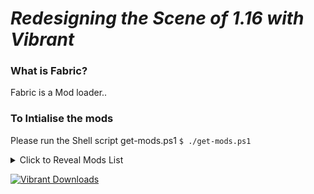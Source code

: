 # *Redesigning the Scene of 1.16 with Vibrant*

### What is Fabric?

Fabric is a Mod loader..

### To Intialise the mods
Please run the Shell script get-mods.ps1
`$ ./get-mods.ps1`

<details>
  <summary>Click to Reveal Mods List</summary>

* [Adabranium](https://www.curseforge.com/minecraft/mc-mods/adabranium)
* [Advancements Enlarger](https://www.curseforge.com/minecraft/mc-mods/advancements-enlarger)
* [AppleSkin](https://www.curseforge.com/minecraft/mc-mods/appleskin)
* [Auto Config Updated API](https://www.curseforge.com/minecraft/mc-mods/auto-config-updated-api)
* [BetterNether](https://www.curseforge.com/minecraft/mc-mods/betternether)
* [Blockshifter [Fabric]](https://www.curseforge.com/minecraft/mc-mods/blockshifter)
* [Blockus](https://www.curseforge.com/minecraft/mc-mods/blockus)
* [Oh The Biomes You'll Go [FABRIC]](https://www.curseforge.com/minecraft/mc-mods/oh-the-biomes-youll-go-fabric)
* [Cardinal Components](https://www.curseforge.com/minecraft/mc-mods/cardinal-components)
* [Cave Biomes](https://www.curseforge.com/minecraft/mc-mods/cave-biomes)
* [CC: Restitched](https://www.curseforge.com/minecraft/mc-mods/cc-restitched)
* [Common Expansion: Foodstuffs](https://www.curseforge.com/minecraft/mc-mods/ce-foodstuffs)
* [Chat Heads](https://www.curseforge.com/minecraft/mc-mods/chat-heads)
* [Cloth API (Fabric)](https://www.curseforge.com/minecraft/mc-mods/cloth-api)
* [Cloth Config API (Fabric)](https://www.curseforge.com/minecraft/mc-mods/cloth-config)
* [Door(s) Coupling [FABRIC]](https://www.curseforge.com/minecraft/mc-mods/couplings-for-fabric-updated)
* [CraftPresence](https://www.curseforge.com/minecraft/mc-mods/craftpresence)
* [Dawn API](https://www.curseforge.com/minecraft/mc-mods/dawn)
* [Diggus Maximus](https://www.curseforge.com/minecraft/mc-mods/diggus-maximus)
* [Dynamic FPS](https://www.curseforge.com/minecraft/mc-mods/dynamic-fps)
* [[Fabric] Expanded Storage](https://www.curseforge.com/minecraft/mc-mods/expanded-storage-fabric)
* [Fabric API](https://www.curseforge.com/minecraft/mc-mods/fabric-api)
* [Fabric Chunk Pregenerator](https://www.curseforge.com/minecraft/mc-mods/chunk-pregenerator-fabric)
* [Fabric Language Kotlin](https://www.curseforge.com/minecraft/mc-mods/fabric-language-kotlin)
* [Fabric Language Scala](https://www.curseforge.com/minecraft/mc-mods/fabric-language-scala)
* [[Fabric] Fat Experience Orbs](https://www.curseforge.com/minecraft/mc-mods/fat-experience-orbs)
* [Hardcore Questing Mode: Fabric](https://www.curseforge.com/minecraft/mc-mods/hardcore-questing-mode-fabric)
* [Hwyla](https://www.curseforge.com/minecraft/mc-mods/hwyla)
* [I Know What I'm Doing (IKWID)](https://www.curseforge.com/minecraft/mc-mods/i-know-what-im-doing)
* [Improved Stations (Fabric)](https://www.curseforge.com/minecraft/mc-mods/improved-stations)
* [Industrial Revolution](https://www.curseforge.com/minecraft/mc-mods/industrial-revolution)
* [Inmis](https://www.curseforge.com/minecraft/mc-mods/inmis)
* [Iron Jetpacks Fabric](https://www.curseforge.com/minecraft/mc-mods/iron-jetpacks-fabric)
* [Jumploader](https://www.curseforge.com/minecraft/mc-mods/jumploader)
* [KubeJS Fabric](https://www.curseforge.com/minecraft/mc-mods/kubejs-fabric)
* [Lib Block Attributes](https://www.curseforge.com/minecraft/mc-mods/libblockattributes)
* [MAmbience](https://www.curseforge.com/minecraft/mc-mods/mambience)
* [Materialisation](https://www.curseforge.com/minecraft/mc-mods/materialisation)
* [MC Dungeons Weapons](https://www.curseforge.com/minecraft/mc-mods/mcdw)
* [Mod Menu](https://www.curseforge.com/minecraft/mc-mods/modmenu)
* [Monetary Solutions](https://www.curseforge.com/minecraft/mc-mods/monetary-solutions)
* [More Totems Of Undying](https://www.curseforge.com/minecraft/mc-mods/more-totems-of-undying)
* [More Gems [FABRIC]](https://www.curseforge.com/minecraft/mc-mods/more-gems-fabric)
* [Oh, How the Crafting Has Tabled!](https://www.curseforge.com/minecraft/mc-mods/oh-how-the-crafting-has-tabled)
* [Mo' Structures](https://www.curseforge.com/minecraft/mc-mods/mo-structures)
* [NookBuild](https://www.curseforge.com/minecraft/mc-mods/nookbuild)
* [Not Enough Crashes](https://www.curseforge.com/minecraft/mc-mods/not-enough-crashes)
* [Patchouli (Fabric)](https://www.curseforge.com/minecraft/mc-mods/patchouli-fabric)
* [Reborn Core](https://www.curseforge.com/minecraft/mc-mods/reborncore)
* [Repurposed Structures (Fabric)](https://www.curseforge.com/minecraft/mc-mods/repurposed-structures-fabric)
* [Resource Loader [Fabric]](https://www.curseforge.com/minecraft/mc-mods/fabric-resource-loader)
* [Roughly Enough Items (REI)](https://www.curseforge.com/minecraft/mc-mods/roughly-enough-items)
* [ShulkerBoxTooltip](https://www.curseforge.com/minecraft/mc-mods/shulkerboxtooltip)
* [[Fabric] Simple Sound Muffler](https://www.curseforge.com/minecraft/mc-mods/simple-sound-muffler)
* ['Slight' Gui Modifications](https://www.curseforge.com/minecraft/mc-mods/slight-gui-modifications)
* [Smooth Scrolling Everywhere (Fabric)](https://www.curseforge.com/minecraft/mc-mods/smooth-scrolling-everywhere-fabric)
* [Staff of Building](https://www.curseforge.com/minecraft/mc-mods/staff-of-building)
* [Tech Reborn](https://www.curseforge.com/minecraft/mc-mods/techreborn)
* [Vanilla Hammers](https://www.curseforge.com/minecraft/mc-mods/vanilla-hammers)
* [Vanilla Excavators](https://www.curseforge.com/minecraft/mc-mods/vanilla-excavators)
* [Xaero's World Map](https://www.curseforge.com/minecraft/mc-mods/xaeros-world-map)
* [Xaero's Minimap](https://www.curseforge.com/minecraft/mc-mods/xaeros-minimap)
* [Campanion](https://www.curseforge.com/minecraft/mc-mods/campanion)
* [Dank Storage Fabric](https://www.curseforge.com/minecraft/mc-mods/dank-storage-fabric)
* [Astromine: Complete](https://www.curseforge.com/minecraft/mc-mods/astromine-main)
* [Get Off My Lawn](https://www.curseforge.com/minecraft/mc-mods/get-off-my-lawn)
* [Flonters](https://www.curseforge.com/minecraft/mc-mods/flonters)
* [Phosphor (Fabric)](https://www.curseforge.com/minecraft/mc-mods/phosphor)
* [Lithium (Fabric)](https://www.curseforge.com/minecraft/mc-mods/lithium)
* [Inventory Sorting](https://www.curseforge.com/minecraft/mc-mods/inventory-sorting)
* [Kibe](https://www.curseforge.com/minecraft/mc-mods/kibe)
* [AdventureZ](https://www.curseforge.com/minecraft/mc-mods/adventurez)
* [Dungeons of Exile](https://www.curseforge.com/minecraft/mc-mods/dungeons-of-exile)
* [Blur (Fabric)](https://www.curseforge.com/minecraft/mc-mods/blur-fabric)
* [Curios API (Fabric)](https://www.curseforge.com/minecraft/mc-mods/curios-fabric)
* [Library of Exile](https://www.curseforge.com/minecraft/mc-mods/library-of-exile)
* [Flesh 2 Leather [FABRIC]](https://www.curseforge.com/minecraft/mc-mods/flesh2leather-fabric)
* [Glassential (Fabric)](https://www.curseforge.com/minecraft/mc-mods/glassential-fabric)
* [Presence Footsteps](https://www.curseforge.com/minecraft/mc-mods/presence-footsteps)
* [Pling](https://www.curseforge.com/minecraft/mc-mods/pling)
* [Player Roles (Fabric)](https://www.curseforge.com/minecraft/mc-mods/player-roles-fabric)
* [Window Title Changer](https://www.curseforge.com/minecraft/mc-mods/window-title-changer)
* [Wild World](https://www.curseforge.com/minecraft/mc-mods/wild-world)
* [cAn i MiNe thIS bLOCk?](https://www.curseforge.com/minecraft/mc-mods/can-i-mine-this-block)
* [Overworld Two](https://www.curseforge.com/minecraft/mc-mods/overworld-two)
* [Ok Zoomer](https://www.curseforge.com/minecraft/mc-mods/ok-zoomer)
* [LambDynamicLights](https://www.curseforge.com/minecraft/mc-mods/lambdynamiclights)
* [Sodium](https://www.curseforge.com/minecraft/mc-mods/sodium)
* [NoMoreGlowingPots](https://www.curseforge.com/minecraft/mc-mods/nomoreglowingpots)
* [Fabric Furnaces](https://www.curseforge.com/minecraft/mc-mods/fabric-furnaces)
* [End: Rebellion](https://www.curseforge.com/minecraft/mc-mods/end-rebellion)
* [Bedspreads (Fabric)](https://www.curseforge.com/minecraft/mc-mods/bedspreads-fabric)
* [NoExpensive](https://www.curseforge.com/minecraft/mc-mods/noexpensive)
* [Leaf Decay](https://www.curseforge.com/minecraft/mc-mods/leaf-decay)
* [Netherite Plus](https://www.curseforge.com/minecraft/mc-mods/netherite-plus-mod)
* [WorldEdit](https://www.curseforge.com/minecraft/mc-mods/worldedit)
* [Switcheroo](https://www.curseforge.com/minecraft/mc-mods/autoswap-updated)
* [Trinkets (Fabric)](https://www.curseforge.com/minecraft/mc-mods/trinkets-fabric)
* [BetterF3](https://www.curseforge.com/minecraft/mc-mods/betterf3)
* [Auth Me](https://www.curseforge.com/minecraft/mc-mods/auth-me)
* [AntiGhost](https://www.curseforge.com/minecraft/mc-mods/antighost)
* [Holographic Fabric](https://www.curseforge.com/minecraft/mc-mods/holographic-fabric)
* [Cyber Permissions](https://www.curseforge.com/minecraft/mc-mods/cyber-permissions)
* [Boring Backgrounds](https://www.curseforge.com/minecraft/mc-mods/boring-backgrounds)
* [Applied Energistics 2](https://www.curseforge.com/minecraft/mc-mods/applied-energistics-2)
* [Light Overlay (Rift/Forge/Fabric)](https://www.curseforge.com/minecraft/mc-mods/light-overlay)
* [Mouse Wheelie (Fabric)](https://www.curseforge.com/minecraft/mc-mods/mouse-wheelie)
* [megane](https://www.curseforge.com/minecraft/mc-mods/megane)
* [Modern Industrialization](https://www.curseforge.com/minecraft/mc-mods/modern-industrialization)




</details>

[![](http://cf.way2muchnoise.eu/full_405749_Downloads(19d1a6).svg "Vibrant Downloads")](https://www.curseforge.com/minecraft/modpacks/vibrant)
